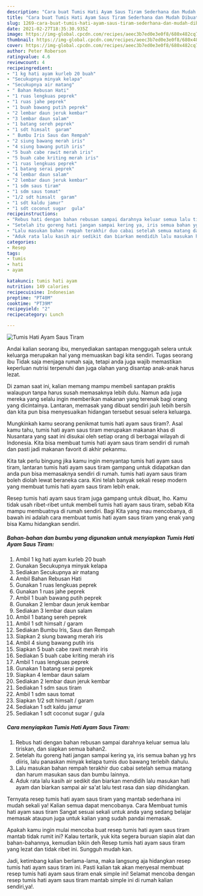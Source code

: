 ```yaml
---
description: "Cara buat Tumis Hati Ayam Saus Tiram Sederhana dan Mudah Dibuat"
title: "Cara buat Tumis Hati Ayam Saus Tiram Sederhana dan Mudah Dibuat"
slug: 1269-cara-buat-tumis-hati-ayam-saus-tiram-sederhana-dan-mudah-dibuat
date: 2021-02-27T18:35:30.935Z
image: https://img-global.cpcdn.com/recipes/aeec3b7ed0e3e0f8/680x482cq70/tumis-hati-ayam-saus-tiram-foto-resep-utama.jpg
thumbnail: https://img-global.cpcdn.com/recipes/aeec3b7ed0e3e0f8/680x482cq70/tumis-hati-ayam-saus-tiram-foto-resep-utama.jpg
cover: https://img-global.cpcdn.com/recipes/aeec3b7ed0e3e0f8/680x482cq70/tumis-hati-ayam-saus-tiram-foto-resep-utama.jpg
author: Peter Roberson
ratingvalue: 4.6
reviewcount: 4
recipeingredient:
- "1 kg hati ayam kurleb 20 buah"
- "Secukupnya minyak kelapa"
- "Secukupnya air matang"
- " Bahan Rebusan Hati"
- "1 ruas lengkuas peprek"
- "1 ruas jahe peprek"
- "1 buah bawang putih peprek"
- "2 lembar daun jeruk kembar"
- "3 lembar daun salam"
- "1 batang sereh peprek"
- "1 sdt himsalt  garam"
- " Bumbu Iris Saus dan Rempah"
- "2 siung bawang merah iris"
- "4 siung bawang putih iris"
- "5 buah cabe rawit merah iris"
- "5 buah cabe kriting merah iris"
- "1 ruas lengkuas peprek"
- "1 batang serai peprek"
- "4 lembar daun salam"
- "2 lembar daun jeruk kembar"
- "1 sdm saus tiram"
- "1 sdm saus tomat"
- "1/2 sdt himsalt  garam"
- "1 sdt kaldu jamur"
- "1 sdt coconut sugar  gula"
recipeinstructions:
- "Rebus hati dengan bahan rebusan sampai darahnya keluar semua lalu tiriskan, dan siapkan semua bahan2."
- "Setelah itu goreng hati jangan sampai kering ya, iris semua bahan yg hrs diiris, lalu panaskan minyak kelapa tumis duo bawang terlebih dahulu."
- "Lalu masukan bahan rempah terakhir duo cabai setelah semua matang dan harum masukan saus dan bumbu lainnya."
- "Aduk rata lalu kasih air sedikit dan biarkan mendidih lalu masukan hati ayam dan biarkan sampai air sa&#39;at lalu test rasa dan siap dihidangkan."
categories:
- Resep
tags:
- tumis
- hati
- ayam

katakunci: tumis hati ayam 
nutrition: 149 calories
recipecuisine: Indonesian
preptime: "PT40M"
cooktime: "PT39M"
recipeyield: "2"
recipecategory: Lunch

---
```



![Tumis Hati Ayam Saus Tiram](https://img-global.cpcdn.com/recipes/aeec3b7ed0e3e0f8/680x482cq70/tumis-hati-ayam-saus-tiram-foto-resep-utama.jpg)

Andai kalian seorang ibu, menyediakan santapan menggugah selera untuk keluarga merupakan hal yang memuaskan bagi kita sendiri. Tugas seorang ibu Tidak saja menjaga rumah saja, tetapi anda juga wajib memastikan keperluan nutrisi terpenuhi dan juga olahan yang disantap anak-anak harus lezat.

Di zaman  saat ini, kalian memang mampu membeli santapan praktis walaupun tanpa harus susah memasaknya lebih dulu. Namun ada juga mereka yang selalu ingin memberikan makanan yang terenak bagi orang yang dicintainya. Lantaran, memasak yang dibuat sendiri jauh lebih bersih dan kita pun bisa menyesuaikan hidangan tersebut sesuai selera keluarga. 



Mungkinkah kamu seorang penikmat tumis hati ayam saus tiram?. Asal kamu tahu, tumis hati ayam saus tiram merupakan makanan khas di Nusantara yang saat ini disukai oleh setiap orang di berbagai wilayah di Indonesia. Kita bisa membuat tumis hati ayam saus tiram sendiri di rumah dan pasti jadi makanan favorit di akhir pekanmu.

Kita tak perlu bingung jika kamu ingin menyantap tumis hati ayam saus tiram, lantaran tumis hati ayam saus tiram gampang untuk didapatkan dan anda pun bisa memasaknya sendiri di rumah. tumis hati ayam saus tiram boleh diolah lewat beraneka cara. Kini telah banyak sekali resep modern yang membuat tumis hati ayam saus tiram lebih enak.

Resep tumis hati ayam saus tiram juga gampang untuk dibuat, lho. Kamu tidak usah ribet-ribet untuk membeli tumis hati ayam saus tiram, sebab Kita mampu membuatnya di rumah sendiri. Bagi Kita yang mau mencobanya, di bawah ini adalah cara membuat tumis hati ayam saus tiram yang enak yang bisa Kamu hidangkan sendiri.

<!--inarticleads1-->

##### Bahan-bahan dan bumbu yang digunakan untuk menyiapkan Tumis Hati Ayam Saus Tiram:

1. Ambil 1 kg hati ayam kurleb 20 buah
1. Gunakan Secukupnya minyak kelapa
1. Sediakan Secukupnya air matang
1. Ambil  Bahan Rebusan Hati
1. Gunakan 1 ruas lengkuas peprek
1. Gunakan 1 ruas jahe peprek
1. Ambil 1 buah bawang putih peprek
1. Gunakan 2 lembar daun jeruk kembar
1. Sediakan 3 lembar daun salam
1. Ambil 1 batang sereh peprek
1. Ambil 1 sdt himsalt / garam
1. Sediakan  Bumbu Iris, Saus dan Rempah
1. Siapkan 2 siung bawang merah iris
1. Ambil 4 siung bawang putih iris
1. Siapkan 5 buah cabe rawit merah iris
1. Sediakan 5 buah cabe kriting merah iris
1. Ambil 1 ruas lengkuas peprek
1. Gunakan 1 batang serai peprek
1. Siapkan 4 lembar daun salam
1. Sediakan 2 lembar daun jeruk kembar
1. Sediakan 1 sdm saus tiram
1. Ambil 1 sdm saus tomat
1. Siapkan 1/2 sdt himsalt / garam
1. Sediakan 1 sdt kaldu jamur
1. Sediakan 1 sdt coconut sugar / gula




<!--inarticleads2-->

##### Cara menyiapkan Tumis Hati Ayam Saus Tiram:

1. Rebus hati dengan bahan rebusan sampai darahnya keluar semua lalu tiriskan, dan siapkan semua bahan2.
1. Setelah itu goreng hati jangan sampai kering ya, iris semua bahan yg hrs diiris, lalu panaskan minyak kelapa tumis duo bawang terlebih dahulu.
1. Lalu masukan bahan rempah terakhir duo cabai setelah semua matang dan harum masukan saus dan bumbu lainnya.
1. Aduk rata lalu kasih air sedikit dan biarkan mendidih lalu masukan hati ayam dan biarkan sampai air sa&#39;at lalu test rasa dan siap dihidangkan.




Ternyata resep tumis hati ayam saus tiram yang mantab sederhana ini mudah sekali ya! Kalian semua dapat mencobanya. Cara Membuat tumis hati ayam saus tiram Sangat sesuai sekali untuk anda yang sedang belajar memasak ataupun juga untuk kalian yang sudah pandai memasak.

Apakah kamu ingin mulai mencoba buat resep tumis hati ayam saus tiram mantab tidak rumit ini? Kalau tertarik, yuk kita segera buruan siapin alat dan bahan-bahannya, kemudian bikin deh Resep tumis hati ayam saus tiram yang lezat dan tidak ribet ini. Sungguh mudah kan. 

Jadi, ketimbang kalian berlama-lama, maka langsung aja hidangkan resep tumis hati ayam saus tiram ini. Pasti kalian tak akan menyesal membuat resep tumis hati ayam saus tiram enak simple ini! Selamat mencoba dengan resep tumis hati ayam saus tiram mantab simple ini di rumah kalian sendiri,ya!.

